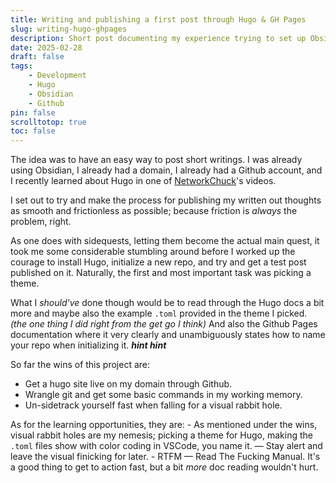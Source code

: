 ```yaml
---
title: Writing and publishing a first post through Hugo & GH Pages
slug: writing-hugo-ghpages
description: Short post documenting my experience trying to set up Obsidian, Hugo and Github Pages to publish notes to my own domain, rxbxn.be
date: 2025-02-28 
draft: false 
tags: 
	- Development
	- Hugo
	- Obsidian
	- Github
pin: false
scrolltotop: true
toc: false
--- 
```

The idea was to have an easy way to post short writings.
I was already using Obsidian, I already had a domain, I already had a Github account, and I recently learned about Hugo in one of [NetworkChuck](https://www.youtube.com/@NetworkChuck)'s videos.

I set out to try and make the process for publishing my written out thoughts as smooth and frictionless as possible; because friction is _always_ the problem, right.

As one does with sidequests, letting them become the actual main quest, it took me some considerable stumbling around before I worked up the courage to install Hugo, initialize a new repo, and try and get a test post published on it.
Naturally, the first and most important task was picking a theme.

What I _should've_ done though would be to read through the Hugo docs a bit more and maybe also the example `.toml` provided in the theme I picked. _(the one thing I did right from the get go I think)_
And also the Github Pages documentation where it very clearly and unambiguously states how to name your repo when initializing it. _**hint hint**_ 

So far the wins of this project are:
- Get a hugo site live on my domain through Github.
- Wrangle git and get some basic commands in my working memory.
- Un-sidetrack yourself fast when falling for a visual rabbit hole.

As for the learning opportunities, they are:
	- As mentioned under the wins, visual rabbit holes are my nemesis; picking a theme for Hugo, making the `.toml` files show with color coding in VSCode, you name it. — Stay alert and leave the visual finicking for later. 
	- RTFM — Read The Fucking Manual. It's a good thing to get to action fast, but a bit _more_ doc reading wouldn't hurt.

